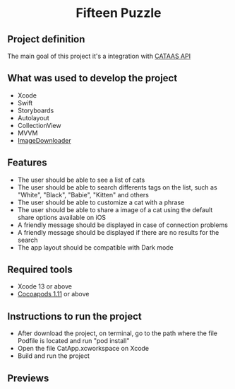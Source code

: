 <h1 align="center">Fifteen Puzzle</h1>

## Project definition

The main goal of this project it's a integration with [CATAAS API](https://cataas.com/#/)

## What was used to develop the project
 - Xcode
 - Swift
 - Storyboards
 - Autolayout
 - CollectionView
 - MVVM
 - [ImageDownloader](https://gist.github.com/jayesh15111988/b95030bca927304fc31e8cbc0123f72f)

## Features
 - The user should be able to see a list of cats
 - The user should be able to search differents tags on the list, such as "White", "Black", "Babie", "Kitten" and others
 - The user should be able to customize a cat with a phrase
 - The user should be able to share a image of a cat using the default share options available on iOS
 - A friendly message should be displayed in case of connection problems
 - A friendly message should be displayed if there are no results for the search
 - The app layout should be compatible with Dark mode

## Required tools
 - Xcode 13 or above
 - [Cocoapods 1.11](https://cocoapods.org/) or above

## Instructions to run the project

 - After download the project, on terminal, go to the path where the file Podfile is located and run "pod install"
 - Open the file CatApp.xcworkspace on Xcode
 - Build and run the project

## Previews





